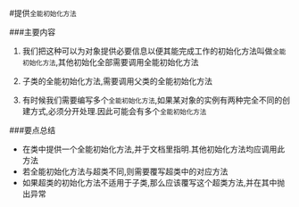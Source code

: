 #提供`全能初始化方法`

###主要内容
1. 我们把这种可以为对象提供必要信息以便其能完成工作的初始化方法叫做`全能初始化方法`,其他初始化全部需要调用全能初始化方法

2. 子类的全能初始化方法,需要调用父类的全能初始化方法

3. 有时候我们需要编写多个`全能初始化方法`,如果某对象的实例有两种完全不同的创建方式,必须分开处理.因此可能会有多个`全能初始化方法`


###要点总结
* 在类中提供一个全能初始化方法,并于文档里指明.其他初始化方法均应调用此方法
* 若全能初始化方法与超类不同,则需要覆写超类中的对应方法
* 如果超类的初始化方法不适用于子类,那么应该覆写这个超类方法,并在其中抛出异常